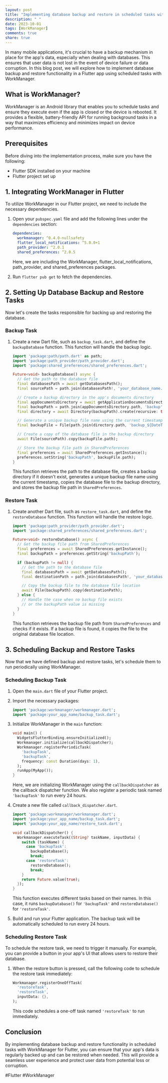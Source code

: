```yaml
---
layout: post
title: "Implementing database backup and restore in scheduled tasks with WorkManager for Flutter"
description: " "
date: 2023-10-01
tags: [WorkManager]
comments: true
share: true
---
```


In many mobile applications, it's crucial to have a backup mechanism in place for the app's data, especially when dealing with databases. This ensures that user data is not lost in the event of device failure or data corruption. In this blog post, we will explore how to implement database backup and restore functionality in a Flutter app using scheduled tasks with WorkManager.

## What is WorkManager?

WorkManager is an Android library that enables you to schedule tasks and ensure they execute even if the app is closed or the device is rebooted. It provides a flexible, battery-friendly API for running background tasks in a way that maximizes efficiency and minimizes impact on device performance.

## Prerequisites

Before diving into the implementation process, make sure you have the following:

- Flutter SDK installed on your machine
- Flutter project set up

## 1. Integrating WorkManager in Flutter

To utilize WorkManager in our Flutter project, we need to include the necessary dependencies.

1. Open your `pubspec.yaml` file and add the following lines under the `dependencies` section:

   ```yaml
   dependencies:
     workmanager: ^0.4.0-nullsafety
     flutter_local_notifications: ^5.0.0+1
     path_provider: ^2.0.1
     shared_preferences: ^2.0.5
   ```

   Here, we are including the WorkManager, flutter_local_notifications, path_provider, and shared_preferences packages.

2. Run `flutter pub get` to fetch the dependencies.

## 2. Setting Up Database Backup and Restore Tasks

Now let's create the tasks responsible for backing up and restoring the database.

### Backup Task

1. Create a new Dart file, such as `backup_task.dart`, and define the `backupDatabase` function. This function will handle the backup logic.

   ```dart
   import 'package:path/path.dart' as path;
   import 'package:path_provider/path_provider.dart';
   import 'package:shared_preferences/shared_preferences.dart';
   
   Future<void> backupDatabase() async {
     // Get the path to the database file
     final databasesPath = await getDatabasesPath();
     final sourcePath = path.join(databasesPath!, 'your_database_name.db');
   
     // Create a backup directory in the app's documents directory
     final appDocumentsDirectory = await getApplicationDocumentsDirectory();
     final backupPath = path.join(appDocumentsDirectory.path, 'backup');
     final directory = await Directory(backupPath).create(recursive: true);
   
     // Generate a unique backup file name using the current timestamp
     final backupFile = File(path.join(directory.path, 'backup_${DateTime.now().millisecondsSinceEpoch}.db'));
   
     // Create a copy of the database file in the backup directory
     await File(sourcePath).copy(backupFile.path);
   
     // Store the backup file path in SharedPreferences
     final preferences = await SharedPreferences.getInstance();
     preferences.setString('backupPath', backupFile.path);
   }
   ```

   This function retrieves the path to the database file, creates a backup directory if it doesn't exist, generates a unique backup file name using the current timestamp, copies the database file to the backup directory, and stores the backup file path in `SharedPreferences`.

### Restore Task

1. Create another Dart file, such as `restore_task.dart`, and define the `restoreDatabase` function. This function will handle the restore logic.

   ```dart
   import 'package:path_provider/path_provider.dart';
   import 'package:shared_preferences/shared_preferences.dart';
   
   Future<void> restoreDatabase() async {
     // Get the backup file path from SharedPreferences
     final preferences = await SharedPreferences.getInstance();
     final backupPath = preferences.getString('backupPath');
   
     if (backupPath != null) {
       // Get the path to the database file
       final databasesPath = await getDatabasesPath();
       final destinationPath = path.join(databasesPath!, 'your_database_name.db');
   
       // Copy the backup file to the database file location
       await File(backupPath).copy(destinationPath);
     } else {
       // Handle the case when no backup file exists
       // or the backupPath value is missing
     }
   }
   ```

   This function retrieves the backup file path from `SharedPreferences` and checks if it exists. If a backup file is found, it copies the file to the original database file location.

## 3. Scheduling Backup and Restore Tasks

Now that we have defined backup and restore tasks, let's schedule them to run periodically using WorkManager.

### Scheduling Backup Task

1. Open the `main.dart` file of your Flutter project.

2. Import the necessary packages:

   ```dart
   import 'package:workmanager/workmanager.dart';
   import 'package:your_app_name/backup_task.dart';
   ```

3. Initialize WorkManager in the `main` function:

   ```dart
   void main() {
     WidgetsFlutterBinding.ensureInitialized();
     Workmanager.initialize(callbackDispatcher);
     Workmanager.registerPeriodicTask(
       'backupTask',
       'backupTask',
       frequency: const Duration(days: 1),
     );
     runApp(MyApp());
   }
   ```

   Here, we are initializing WorkManager using the `callbackDispatcher` as the callback dispatcher function. We also register a periodic task named `'backupTask'` to run every 24 hours.

4. Create a new file called `callback_dispatcher.dart`. 

   ```dart
   import 'package:workmanager/workmanager.dart';
   import 'package:your_app_name/backup_task.dart';
   import 'package:your_app_name/restore_task.dart';
   
   void callbackDispatcher() {
     Workmanager.executeTask((String? taskName, inputData) {
       switch (taskName) {
         case 'backupTask':
           backupDatabase();
           break;
         case 'restoreTask':
           restoreDatabase();
           break;
       }
       return Future.value(true);
     });
   }
   ```

   This function executes different tasks based on their names. In this case, it runs `backupDatabase()` for `'backupTask'` and `restoreDatabase()` for `'restoreTask'`.

5. Build and run your Flutter application. The backup task will be automatically scheduled to run every 24 hours.

### Scheduling Restore Task

To schedule the restore task, we need to trigger it manually. For example, you can provide a button in your app's UI that allows users to restore their database.

1. When the restore button is pressed, call the following code to schedule the restore task immediately:

   ```dart
   Workmanager.registerOneOffTask(
     'restoreTask',
     'restoreTask',
     inputData: {},
   );
   ```

   This code schedules a one-off task named `'restoreTask'` to run immediately.

## Conclusion

By implementing database backup and restore functionality in scheduled tasks with WorkManager for Flutter, you can ensure that your app's data is regularly backed up and can be restored when needed. This will provide a seamless user experience and protect user data from potential loss or corruption.

#Flutter #WorkManager